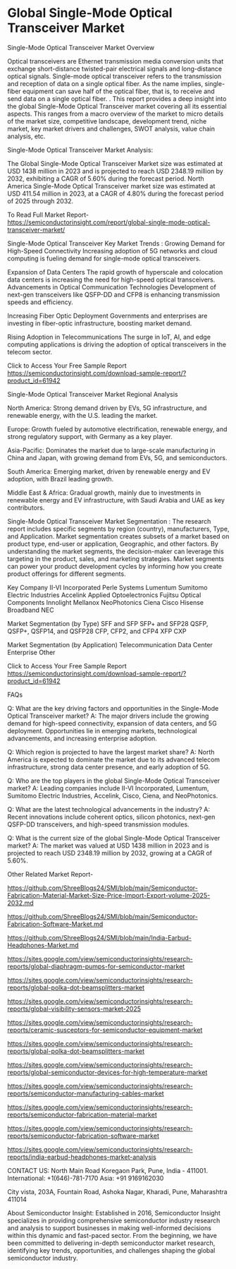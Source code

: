 <h1>Global Single-Mode Optical Transceiver Market</h1>
Single-Mode Optical Transceiver Market Overview

Optical transceivers are Ethernet transmission media conversion units that exchange short-distance twisted-pair electrical signals and long-distance optical signals. Single-mode optical transceiver refers to the transmission and reception of data on a single optical fiber. As the name implies, single-fiber equipment can save half of the optical fiber, that is, to receive and send data on a single optical fiber. . This report provides a deep insight into the global Single-Mode Optical Transceiver market covering all its essential aspects. This ranges from a macro overview of the market to micro details of the market size, competitive landscape, development trend, niche market, key market drivers and challenges, SWOT analysis, value chain analysis, etc.

Single-Mode Optical Transceiver Market Analysis:

The Global Single-Mode Optical Transceiver Market size was estimated at USD 1438 million in 2023 and is projected to reach USD 2348.19 million by 2032, exhibiting a CAGR of 5.60% during the forecast period. North America Single-Mode Optical Transceiver market size was estimated at USD 411.54 million in 2023, at a CAGR of 4.80% during the forecast period of 2025 through 2032.

To Read Full Market Report-
https://semiconductorinsight.com/report/global-single-mode-optical-transceiver-market/

Single-Mode Optical Transceiver Key Market Trends :
Growing Demand for High-Speed Connectivity
Increasing adoption of 5G networks and cloud computing is fueling demand for single-mode optical transceivers.

Expansion of Data Centers
The rapid growth of hyperscale and colocation data centers is increasing the need for high-speed optical transceivers.
Advancements in Optical Communication Technologies
Development of next-gen transceivers like QSFP-DD and CFP8 is enhancing transmission speeds and efficiency.

Increasing Fiber Optic Deployment
Governments and enterprises are investing in fiber-optic infrastructure, boosting market demand.

Rising Adoption in Telecommunications
The surge in IoT, AI, and edge computing applications is driving the adoption of optical transceivers in the telecom sector.

Click to Access Your Free Sample Report
https://semiconductorinsight.com/download-sample-report/?product_id=61942

Single-Mode Optical Transceiver Market Regional Analysis

North America:
Strong demand driven by EVs, 5G infrastructure, and renewable energy, with the U.S. leading the market.

Europe:
Growth fueled by automotive electrification, renewable energy, and strong regulatory support, with Germany as a key player.

Asia-Pacific:
Dominates the market due to large-scale manufacturing in China and Japan, with growing demand from EVs, 5G, and semiconductors.

South America:
Emerging market, driven by renewable energy and EV adoption, with Brazil leading growth.

Middle East & Africa:
Gradual growth, mainly due to investments in renewable energy and EV infrastructure, with Saudi Arabia and UAE as key contributors.

Single-Mode Optical Transceiver Market Segmentation :
The research report includes specific segments by region (country), manufacturers, Type, and Application. Market segmentation creates subsets of a market based on product type, end-user or application, Geographic, and other factors. By understanding the market segments, the decision-maker can leverage this targeting in the product, sales, and marketing strategies. Market segments can power your product development cycles by informing how you create product offerings for different segments.

Key Company
II-VI Incorporated
Perle Systems
Lumentum
Sumitomo Electric Industries
Accelink
Applied Optoelectronics
Fujitsu Optical Components
Innolight
Mellanox
NeoPhotonics
Ciena
Cisco
Hisense Broadband
NEC

Market Segmentation (by Type)
SFF and SFP
SFP+ and SFP28
QSFP, QSFP+, QSFP14, and QSFP28
CFP, CFP2, and CFP4
XFP
CXP

Market Segmentation (by Application)
Telecommunication
Data Center
Enterprise
Other

Click to Access Your Free Sample Report
https://semiconductorinsight.com/download-sample-report/?product_id=61942

FAQs

Q: What are the key driving factors and opportunities in the Single-Mode Optical Transceiver market?
A: The major drivers include the growing demand for high-speed connectivity, expansion of data centers, and 5G deployment. Opportunities lie in emerging markets, technological advancements, and increasing enterprise adoption.

Q: Which region is projected to have the largest market share?
A: North America is expected to dominate the market due to its advanced telecom infrastructure, strong data center presence, and early adoption of 5G.

Q: Who are the top players in the global Single-Mode Optical Transceiver market?
A: Leading companies include II-VI Incorporated, Lumentum, Sumitomo Electric Industries, Accelink, Cisco, Ciena, and NeoPhotonics.

Q: What are the latest technological advancements in the industry?
A: Recent innovations include coherent optics, silicon photonics, next-gen QSFP-DD transceivers, and high-speed transmission modules.

Q: What is the current size of the global Single-Mode Optical Transceiver market?
A: The market was valued at USD 1438 million in 2023 and is projected to reach USD 2348.19 million by 2032, growing at a CAGR of 5.60%.

Other Related Market Report-

https://github.com/ShreeBlogs24/SMI/blob/main/Semiconductor-Fabrication-Material-Market-Size-Price-Import-Export-volume-2025-2032.md

https://github.com/ShreeBlogs24/SMI/blob/main/Semiconductor-Fabrication-Software-Market.md

https://github.com/ShreeBlogs24/SMI/blob/main/India-Earbud-Headphones-Market.md

https://sites.google.com/view/semiconductorinsights/research-reports/global-diaphragm-pumps-for-semiconductor-market

https://sites.google.com/view/semiconductorinsights/research-reports/global-polka-dot-beamsplitters-market

https://sites.google.com/view/semiconductorinsights/research-reports/global-visibility-sensors-market-2025

https://sites.google.com/view/semiconductorinsights/research-reports/ceramic-susceptors-for-semiconductor-equipment-market

https://sites.google.com/view/semiconductorinsights/research-reports/global-polka-dot-beamsplitters-market

https://sites.google.com/view/semiconductorinsights/research-reports/global-semiconductor-devices-for-high-temperature-market

https://sites.google.com/view/semiconductorinsights/research-reports/semiconductor-manufacturing-cables-market

https://sites.google.com/view/semiconductorinsights/research-reports/semiconductor-fabrication-material-market

https://sites.google.com/view/semiconductorinsights/research-reports/semiconductor-fabrication-software-market

https://sites.google.com/view/semiconductorinsights/research-reports/india-earbud-headphones-market-analysis

CONTACT US:
North Main Road Koregaon Park, Pune, India - 411001.
International: +1(646)-781-7170
Asia: +91 9169162030

City vista, 203A, Fountain Road, Ashoka Nagar, Kharadi, Pune, Maharashtra 411014

About Semiconductor Insight:
Established in 2016, Semiconductor Insight specializes in providing comprehensive semiconductor industry research and analysis to support businesses in making well-informed decisions within this dynamic and fast-paced sector. From the beginning, we have been committed to delivering in-depth semiconductor market research, identifying key trends, opportunities, and challenges shaping the global semiconductor industry.
